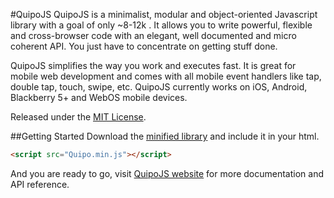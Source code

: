 #QuipoJS
QuipoJS is a minimalist, modular and object-oriented Javascript library with a goal of only ~8-12k . It allows you to write powerful, flexible and cross-browser code with an elegant, well documented and micro coherent API. You just have to concentrate on getting stuff done.

QuipoJS simplifies the way you work and executes fast. It is great for mobile web development and comes with all mobile event handlers like tap, double tap, touch, swipe, etc. QuipoJS currently works on iOS, Android, Blackberry 5+ and WebOS mobile devices.

Released under the [MIT License](https://github.com/Cedriking/QuipoJS/blob/master/MIT_LICENSE).

##Getting Started
Download the [minified library](https://github.com/Cedriking/QuipoJS/blob/master/Quipo.min.js) and include it in your html.
```html
<script src="Quipo.min.js"></script>
```
And you are ready to go, visit [QuipoJS website](https://quipojs.quipoapps.com) for more documentation and API reference.